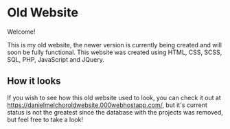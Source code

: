 # Old Website
Welcome!

This is my old website, the newer version is currently being created and will soon be fully functional. This website was created using HTML, CSS, SCSS, SQL, PHP, JavaScript and JQuery.

## How it looks
If you wish to see how this old website used to look, you can check it out at https://danielmelchoroldwebsite.000webhostapp.com/, but it's current status is not the greatest since the database with the projects was removed, but feel free to take a look!
